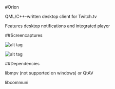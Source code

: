 
#Orion

QML/C++-written desktop client for Twitch.tv

Features desktop notifications and integrated player

##Screencaptures

![alt tag](https://raw.githubusercontent.com/alamminsalo/orion/master/resources/screenshots/1.png)

![alt tag](https://raw.githubusercontent.com/alamminsalo/orion/master/resources/screenshots/2.png)

##Dependencies

libmpv (not supported on windows) or QtAV

libcommuni


